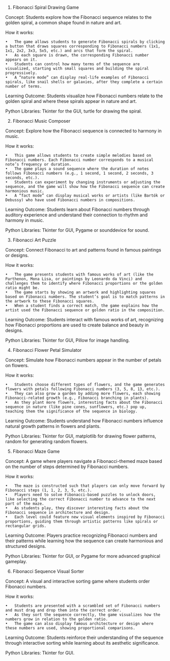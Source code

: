 1. Fibonacci Spiral Drawing Game

Concept: Students explore how the Fibonacci sequence relates to the golden spiral, a common shape found in nature and art.

How it works:

    •	The game allows students to generate Fibonacci spirals by clicking a button that draws squares corresponding to Fibonacci numbers (1x1, 1x1, 2x2, 3x3, 5x5, etc.) and arcs that form the spiral.
    •	As each square is drawn, the corresponding Fibonacci number appears on it.
    •	Students can control how many terms of the sequence are visualized, starting with small squares and building the spiral progressively.
    •	A “nature mode” can display real-life examples of Fibonacci spirals, like snail shells or galaxies, after they complete a certain number of terms.

Learning Outcome: Students visualize how Fibonacci numbers relate to the golden spiral and where these spirals appear in nature and art.

Python Libraries: Tkinter for the GUI, turtle for drawing the spiral.

2. Fibonacci Music Composer

Concept: Explore how the Fibonacci sequence is connected to harmony in music.

How it works:

    •	This game allows students to create simple melodies based on Fibonacci numbers. Each Fibonacci number corresponds to a musical note’s frequency or duration.
    •	The game plays a sound sequence where the duration of notes follows Fibonacci numbers (e.g., 1 second, 1 second, 2 seconds, 3 seconds, etc.).
    •	Students can experiment by changing instruments or adjusting the sequence, and the game will show how the Fibonacci sequence can create harmonious music.
    •	A “fact mode” can display musical works or artists (like Bartók or Debussy) who have used Fibonacci numbers in compositions.

Learning Outcome: Students learn about Fibonacci numbers through auditory experience and understand their connection to rhythm and harmony in music.

Python Libraries: Tkinter for GUI, Pygame or sounddevice for sound.

3. Fibonacci Art Puzzle

Concept: Connect Fibonacci to art and patterns found in famous paintings or designs.

How it works:

    •	The game presents students with famous works of art (like the Parthenon, Mona Lisa, or paintings by Leonardo da Vinci) and challenges them to identify where Fibonacci proportions or the golden ratio might be.
    •	The game starts by showing an artwork and highlighting squares based on Fibonacci numbers. The student’s goal is to match patterns in the artwork to these Fibonacci squares.
    •	When a student finds a correct match, the game explains how the artist used the Fibonacci sequence or golden ratio in the composition.

Learning Outcome: Students interact with famous works of art, recognizing how Fibonacci proportions are used to create balance and beauty in designs.

Python Libraries: Tkinter for GUI, Pillow for image handling.

4. Fibonacci Flower Petal Simulator

Concept: Simulate how Fibonacci numbers appear in the number of petals on flowers.

How it works:

    •	Students choose different types of flowers, and the game generates flowers with petals following Fibonacci numbers (3, 5, 8, 13, etc.).
    •	They can also grow a garden by adding more flowers, each showing Fibonacci-related growth (e.g., Fibonacci branching in plants).
    •	As they plant more flowers, interesting facts about the Fibonacci sequence in nature (like pine cones, sunflowers, etc.) pop up, teaching them the significance of the sequence in biology.

Learning Outcome: Students understand how Fibonacci numbers influence natural growth patterns in flowers and plants.

Python Libraries: Tkinter for GUI, matplotlib for drawing flower patterns, random for generating random flowers.

5. Fibonacci Maze Game

Concept: A game where players navigate a Fibonacci-themed maze based on the number of steps determined by Fibonacci numbers.

How it works:

    •	The maze is constructed such that players can only move forward by Fibonacci steps (1, 1, 2, 3, 5, etc.).
    •	Players need to solve Fibonacci-based puzzles to unlock doors, like selecting the correct Fibonacci number to advance to the next part of the maze.
    •	As students play, they discover interesting facts about the Fibonacci sequence in architecture and design.
    •	Each level could feature new visual elements inspired by Fibonacci proportions, guiding them through artistic patterns like spirals or rectangular grids.

Learning Outcome: Players practice recognizing Fibonacci numbers and their patterns while learning how the sequence can create harmonious and structured designs.

Python Libraries: Tkinter for GUI, or Pygame for more advanced graphical gameplay.

6. Fibonacci Sequence Visual Sorter

Concept: A visual and interactive sorting game where students order Fibonacci numbers.

How it works:

    •	Students are presented with a scrambled set of Fibonacci numbers and must drag and drop them into the correct order.
    •	As they sort the sequence correctly, the game visualizes how the numbers grow in relation to the golden ratio.
    •	The game can also display famous architecture or design where these numbers are used, showing proportional comparisons.

Learning Outcome: Students reinforce their understanding of the sequence through interactive sorting while learning about its aesthetic significance.

Python Libraries: Tkinter for GUI.
